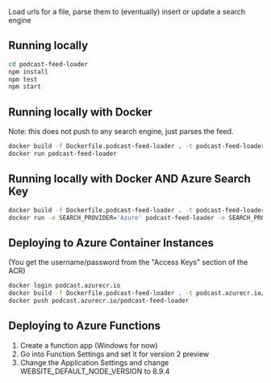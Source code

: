 Load urls for a file, parse them to (eventually) insert or update a search engine

## Running locally

```bash
cd podcast-feed-loader
npm install
npm test
npm start
```

## Running locally with Docker

Note: this does not push to any search engine, just parses the feed.

```bash
docker build -f Dockerfile.podcast-feed-loader . -t podcast-feed-loader
docker run podcast-feed-loader
```

## Running locally with Docker AND Azure Search Key

```bash
docker build -f Dockerfile.podcast-feed-loader . -t podcast-feed-loader
docker run -e SEARCH_PROVIDER='Azure' podcast-feed-loader -e SEARCH_PROVIDER=Azure -e AZURE_SEARCH_ENDPOINT='YOUR FULL ENDPOINT HERE!'  -e AZURE_SEARCH_API_KEY='YOUR KEY HERE!!' 
```

## Deploying to Azure Container Instances

(You get the username/password from the "Access Keys" section of the ACR)

```bash
docker login podcast.azurecr.io
docker build -f Dockerfile.podcast-feed-loader . -t podcast.azurecr.io/podcast-feed-loader
docker push podcast.azurecr.io/podcast-feed-loader
```

## Deploying to Azure Functions

1. Create a function app (Windows for now)
2. Go into Function Settings and set it for version 2 preview
3. Change the Application Settings and change WEBSITE_DEFAULT_NODE_VERSION to 8.9.4